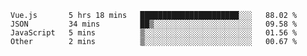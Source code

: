 <!--START_SECTION:waka-->

```text
Vue.js       5 hrs 18 mins   ██████████████████████░░░   88.02 %
JSON         34 mins         ██▒░░░░░░░░░░░░░░░░░░░░░░   09.58 %
JavaScript   5 mins          ▒░░░░░░░░░░░░░░░░░░░░░░░░   01.56 %
Other        2 mins          ▒░░░░░░░░░░░░░░░░░░░░░░░░   00.67 %
```

<!--END_SECTION:waka-->
